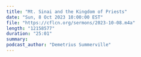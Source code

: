 ```yaml
---
title: "Mt. Sinai and the Kingdom of Priests"
date: "Sun, 8 Oct 2023 10:00:00 EST"
file: "https://cflcn.org/sermons/2023-10-08.m4a"
length: "12158577"
duration: "25:01"
summary: 
podcast_author: "Demetrius Summerville"
---
```

